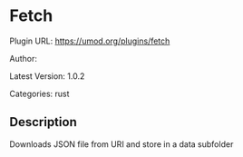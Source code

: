 # Fetch

Plugin URL: https://umod.org/plugins/fetch

Author: 

Latest Version: 1.0.2

Categories: rust

## Description

Downloads JSON file from URI and store in a data subfolder
